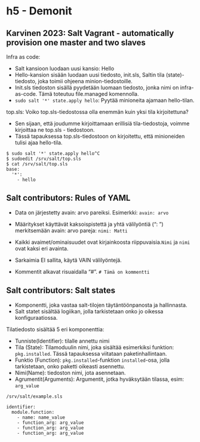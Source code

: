 # h5 - Demonit

## Karvinen 2023: Salt Vagrant - automatically provision one master and two slaves
Infra as code:
- Salt kansioon luodaan uusi kansio: Hello
- Hello-kansion sisään luodaan uusi tiedosto, init.sls, Saltin tila (state)- tiedosto, joka toimii ohjeena minion-tiedostoille.
- Init.sls tiedoston sisällä pyydetään luomaan tiedosto, jonka nimi on infra-as-code. Tämä toteutuu file.managed komennolla.
- `sudo salt '*' state.apply hello`: Pyytää minioneita ajamaan hello-tilan.

top.sls: Voiko top.sls-tiedostossa olla enemmän kuin yksi tila kirjoitettuna?
- Sen sijaan, että joudumme kirjoittamaan erillisiä tila-tiedostoja, voimme kirjoittaa ne top.sls - tiedostoon.
- Tässä tapauksessa top.sls-tiedostoon on kirjoitettu, että minioneiden tulisi ajaa hello-tila.
```
$ sudo salt '*' state.apply hello^C
$ sudoedit /srv/salt/top.sls
$ cat /srv/salt/top.sls
base:
  '*':
    - hello
```
## Salt contributors: Rules of YAML

- Data on järjestetty avain: arvo pareiksi.
Esimerkki: `avain: arvo`

- Määritykset käyttävät kaksoispistettä ja yhtä välilyöntiä (“: ”) merkitsemään avain: arvo pareja: `nimi: Matti`

- Kaikki avaimet/ominaisuudet ovat kirjainkoosta riippuvaisia.`Nimi` ja `nimi` ovat kaksi eri avainta.

- Sarkaimia EI sallita, käytä VAIN välilyöntejä.

- Kommentit alkavat risuaidalla “#”.
`# Tämä on kommentti`

## Salt contributors: Salt states
- Komponentti, joka vastaa salt-tilojen täytäntöönpanosta ja hallinnasta.
- Salt statet sisältää logiikan, jolla tarkistetaan onko jo oikessa konfiguraatiossa.

Tilatiedosto sisältää 5 eri komponenttia:
- Tunniste(Identifier): tilalle annettu nimi
- Tila (State): Tilamoduulin nimi, joka sisältää esimerkiksi funktion: `pkg.installed`. Tässä tapauksessa viitataan paketinhallintaan.
- Funktio (Function): `pkg.installed`-funktion `installed`-osa, jolla tarkistetaan, onko paketti oikeasti asennettu.
- Nimi(Name): tiedoston nimi, jota asennetaan.
- Agrumentit(Arguments): Argumentit, jotka hyväksytään tilassa, esim: `arg_value`
```
/srv/salt/example.sls

identifier:
  module.function:
    - name: name_value
    - function_arg: arg_value
    - function_arg: arg_value
    - function_arg: arg_value
```
